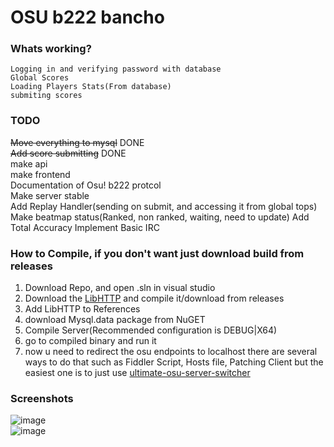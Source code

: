 # OSU b222 bancho

### Whats working?
```
Logging in and verifying password with database
Global Scores
Loading Players Stats(From database)
submiting scores
```
### TODO

~~Move everything to mysql~~ DONE <br/>
~~Add score submitting~~ DONE <br/>
make api <br/>
make frontend <br/>
Documentation of Osu! b222 protcol <br/>
Make server stable <br/>
Add Replay Handler(sending on submit, and accessing it from global tops)
Make beatmap status(Ranked, non ranked, waiting, need to update)
Add Total Accuracy
Implement Basic IRC


### How to Compile, if you don't want just download build from releases

1. Download Repo, and open .sln in visual studio
2. Download the <a href="https://github.com/Zordon1337/LibHTTP">LibHTTP</a> and compile it/download from releases
3. Add LibHTTP to References
4. download Mysql.data package from NuGET
5. Compile Server(Recommended configuration is DEBUG|X64)
6. go to compiled binary and run it
7. now u need to redirect the osu endpoints to localhost
there are several ways to do that such as Fiddler Script, Hosts file, Patching Client
but the easiest one is to just use <a href="https://github.com/minisbett/ultimate-osu-server-switcher">ultimate-osu-server-switcher</a>


### Screenshots
![image](https://github.com/Zordon1337/LegacyBancho/assets/65111609/6f14b02b-89d9-44fe-84bb-089f0cf3b70b)
<br/>
![image](https://github.com/Zordon1337/LegacyBancho/assets/65111609/cfc689c0-7737-44ec-b58a-941e6ece5622)

